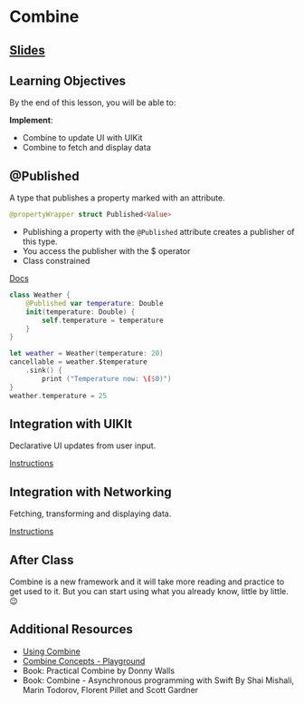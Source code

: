 <!-- Run this slideshow via the following command: -->
<!-- reveal-md README.md -w -->


<!-- .slide: class="header" -->

# Combine

## [Slides](https://make-school-courses.github.io/MOB-2.4-Advanced-Architectural-Patterns-in-iOS/Slides/Combine-Pt.3/README.html ':ignore')

<!-- > -->

## Learning Objectives

By the end of this lesson, you will be able to:

**Implement**:
- Combine to update UI with UIKit
- Combine to fetch and display data 

<!-- > -->

## @Published

A type that publishes a property marked with an attribute.

```swift
@propertyWrapper struct Published<Value>
```
- Publishing a property with the `@Published` attribute creates a publisher of this type. 
- You access the publisher with the $ operator
- Class constrained

[Docs](https://developer.apple.com/documentation/combine/published)

<!-- v -->

```swift
class Weather {
    @Published var temperature: Double
    init(temperature: Double) {
        self.temperature = temperature
    }
}

let weather = Weather(temperature: 20)
cancellable = weather.$temperature
    .sink() {
        print ("Temperature now: \($0)")
}
weather.temperature = 25
```

<!-- v -->

## Integration with UIKIt

Declarative UI updates from user input.

[Instructions](assignments/Example-1.md)

<!-- > -->

## Integration with Networking

Fetching, transforming and displaying data.

[Instructions](assignments/Example-2.md)

<!-- > -->

## After Class

Combine is a new framework and it will take more reading and practice to get used to it. But you can start using what you already know, little by little. 😉

<!-- > -->

## Additional Resources

- [Using Combine](https://heckj.github.io/swiftui-notes/#coreconcepts-publisher-subscriber)
- [Combine Concepts - Playground](https://github.com/AvdLee/CombineSwiftPlayground)
- Book: Practical Combine by Donny Walls
- Book: Combine - Asynchronous programming with Swift By Shai Mishali, Marin Todorov, Florent Pillet and Scott Gardner

